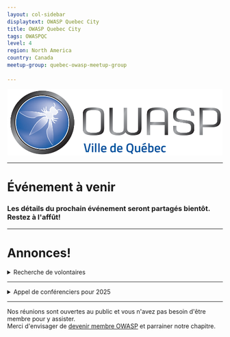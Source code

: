 ```yaml
---
layout: col-sidebar
displaytext: OWASP Quebec City
title: OWASP Quebec City
tags: OWASPQC
level: 4
region: North America
country: Canada
meetup-group: quebec-owasp-meetup-group

---
```

![Quebec City Chapter Logo](assets/images/ville_quebec_981x303.png)

---
<!--
  Ceci est un commentaire
-->
# Événement à venir

### Les détails du prochain événement seront partagés bientôt. Restez à l'affût!  

---

# Annonces!


<details>
  <summary> Recherche de volontaires</summary><br>

Si vous désirez vous investir dans votre chapitre local en tant que bénévole, ou que vous avez des idées pour bonifier notre offre, [écrivez-moi](mailto:patrick.leclerc@owasp.org). 

Entre autres nous avons des besoins suivants:

  - Trouver des présentateurs de contenu liés à la sécurité applicative 
  - Organiser conférences, activités, formations, partenariats académiques
  - Participer à la logistique du site web, liste de distributon, plateformes de diffusion et des médias sociaux
  - Faire rayonner le domaine de la sécurité applicative et l'organisation OWASP en donnant des conférences
</details>
  

---
<details>
  <summary> Appel de conférenciers pour 2025</summary><br>

Voici à titre indicatif quelques idées de présentations en lien avec la sécurité applicative, vos sujets nous intéressent également, alors faites-nous en part!:

  - Démonstration d’utilisation d'outils de sécurité disponibles gratuitement ou open source
  - Couverture d'un élément du Top 10 OWASP (ex : XXE, Insecure deserialization, Insufficient logging and monitoring)
  - Méthodes, processus et outils de vérifications du code
  - Exploitations de vulnérabilités, contournements de mécanismes de sécurité, comment les prévenir
  - Sécurité des applications dans les architectures micro-service
  - Enjeux et sécurité des API
  - Retour sur expériences dans la résolution et/ou l'implantation de fonctions de sécurité
  - Retours d'expérience, projets de recherches, discussions ouvertes, workshops, brainstorming, Etc.

Logistique :

  - Les présentations ont généralement une durée de 40 minutes à 75 minutes.
  - Elles ont lieu préférablement un mardi ou mercredi dès 19h (toutefois nous sommes ouverts à prendre d'autres arrangements si nécessaire).
  - Nous pouvons fournir la plateforme de diffusion, ou si vous préférez utiliser la vôtre du moment qu’elle est facilement accessible à tous.
  - Le contenu de la présentation devrait nous être soumis au moins 2 semaines à l'avance afin que nous puissions vérifier qu'elle respecte les valeurs de neutralité et d'impartialité d’OWASP.

Notes :

  - La neutralité et l'impartialité sont de mise, vos opinions sont bienvenues en autant qu'elles soient exprimées dans le respect.
  - Toute intervention orale (présentation, formation) lors d'un meeting OWASP est soumise à l'acceptation préalable du règlement des conférenciers.
  - La vente de produits est strictement interdite.
</details>


---
Nos réunions sont ouvertes au public et vous n'avez pas besoin d'être membre pour y assister.<br>
Merci d'envisager de [devenir membre OWASP](https://owasp.org/membership/) et parrainer notre chapitre.
